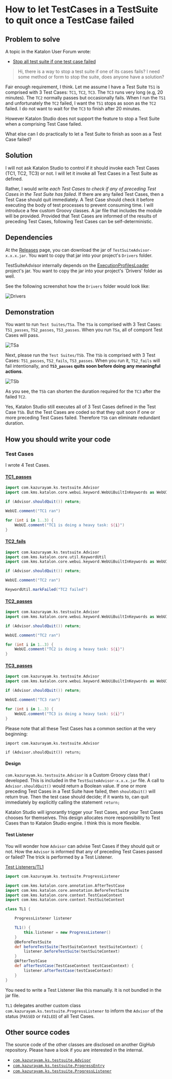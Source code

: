 # How to let TestCases in a TestSuite to quit once a TestCase failed

## Problem to solve

A topic in the Katalon User Forum wrote:

- [Stop all test suite if one test case failed](https://forum.katalon.com/t/stop-all-test-suite-if-one-test-case-failed/49629)

>Hi,
>there is a way to stop a test suite if one of its cases fails?
>I need some method or form to stop the suite, does anyone have a solution?

Fair enough requirement, I think. 
Let me assume I have a Test Suite `TS1` is comprised with 3 Test Cases: `TC1`, `TC2`, `TC3`. 
 The `TC3` runs very long (e.g, 20 minutes). The `TC2` normally passes but occasionally fails.
When I run the `TS1` and unfortunately the `TC2` failed, I want the `TS1` stops as soon as the `TC2` failed.
I do not want to wait for the `TC3` to finish after 20 minutes.

However Katalon Studio does not support the feature to stop a Test Suite when a comprising Test Case failed.

What else can I do practically to let a Test Suite to finish as soon as a Test Case failed?

## Solution

I will not ask Katalon Studio to control if it should invoke each Test Cases (TC1, TC2, TC3) or not.
I will let it invoke all Test Cases in a Test Suite as defined.

Rather, I would write *each Test Cases to check if any of preceding Test Cases in the Test Suite has failed*. 
If there are any failed Test Cases, then a Test Case should quit immediately. A Test Case should check it before executing the body of test processes to prevent consuming time. I will introduce a few custom Groovy classes. A jar file that includes the module will be provided. Provided that Test Cases are informed of the results of preceding Test Cases, following Test Cases can be self-deterministic.

## Dependencies

At the [Releases](https://github.com/kazurayam/TestSuiteAdvisor/releases) page, you can download the jar of `TestSuiteAdvisor-x.x.x.jar`. You want to copy that jar into your project's `Drivers` folder.

TestSuiteAdvisor internally depends on the [ExecutionProfilesLoader](https://github.com/kazurayam/ExecutionProfilesLoader/releases) project's jar. You want to copy the jar into your project's `Drivers' folder as well.

See the following screenshot how the `Drivers` folder would look like:

![Drivers](docs/images/Drivers.png)

## Demonstration

You want to run `Test Suites/TSa`. The `TSa` is comprised with 3 Test Cases: `TS1_passes`, `TS2_passes`, `TS3_passes`. When you run `TSa`, all of compont Test Cases will pass.

![TSa](docs/images/TSa.png)

Next, please run the `Test Suites/TSb`. The `TSb` is comprised with 3 Test Cases: `TS1_passes`, `TS2_fails`, `TS3_passes`. When you run it, `TS2_fails` will fail intentionally, and **`TS3_passes` quits soon before doing any meaningful actions**.

![TSb](docs/images/TSb.png)

As you see, the `TSb` can shorten the duration required for the `TC3` after the failed `TC2`.

Yes, Katalon Studio still executes all of 3 Test Cases defined in the Test Case `TSb`. But the Test Cases are coded so that they quit soon if one or more preceding Test Cases failed. Therefore `TSb` can eliminate redundant duration.

## How you should write your code

### Test Cases

I wrote 4 Test Cases.

#### [TC1_passes](Scripts/TC1_passes/Script1638068375427.groovy)

```groovy:Scripts/TC1_passes/Script1638068375427.groovy
import com.kazurayam.ks.testsuite.Advisor
import com.kms.katalon.core.webui.keyword.WebUiBuiltInKeywords as WebUI

if (Advisor.shouldQuit()) return;

WebUI.comment("TC1 ran")

for (int i in 1..3) {
	WebUI.comment("TC1 is doing a heavy task: ${i}")
}
```

#### [TC2_fails](Scripts/TC2_fails/Script1638068381665.groovy)

```groovy:Scripts/TC2_fails/Script1638068381665.groovy
import com.kazurayam.ks.testsuite.Advisor
import com.kms.katalon.core.util.KeywordUtil
import com.kms.katalon.core.webui.keyword.WebUiBuiltInKeywords as WebUI

if (Advisor.shouldQuit()) return;

WebUI.comment("TC2 ran")

KeywordUtil.markFailed("TC2 failed")
```

#### [TC2_passes](Scripts/TC2_passes/Script1638068635076.groovy)

```groovy:Scripts/TC2_passes/Script1638068635076.groovy
import com.kazurayam.ks.testsuite.Advisor
import com.kms.katalon.core.webui.keyword.WebUiBuiltInKeywords as WebUI

if (Advisor.shouldQuit()) return;

WebUI.comment("TC2 ran")

for (int i in 1..3) {
	WebUI.comment("TC2 is doing a heavy task: ${i}")
}
```

#### [TC3_passes](Scripts/TC3_passes/Script1638068553061.groovy)

```java:Scripts/TC3_passes/Script1638068553061.groovy
import com.kazurayam.ks.testsuite.Advisor
import com.kms.katalon.core.webui.keyword.WebUiBuiltInKeywords as WebUI

if (Advisor.shouldQuit()) return;

WebUI.comment("TC3 ran")

for (int i in 1..3) {
	WebUI.comment("TC3 is doing a heavy task: ${i}")
}
```

Please note that all these Test Cases has a common section at the very beginning:

```
import com.kazurayam.ks.testsuite.Advisor

if (Advisor.shouldQuit()) return;
```

#### Design

`com.kazurayam.ks.testsuite.Advisor` is a Custom Groovy class that I developed. This is included in the `TestSuiteAdvisor-x.x.x.jar` file. A call to `Advisor.shouldQuit()` would return a Boolean value. If one or more preceding Test Cases in a Test Suite have failed, then `shouldQuit()` will return true. Then the test case should decide; if it wants to, can quit immediately by explicitly calling the statement `return;`

Katalon Studio will ignorantly trigger your Test Cases, and your Test Cases chooses for themselves. This design allocates more responsibility to Test Cases than to Katalon Studio engine. I think this is more flexible.

#### Test Listener

You will wonder how `Advisor` can advise Test Cases if they should quit or not. How the `Advisor` is informed that any of preceding Test Cases passed or failed? The trick is performed by a Test Listener.

[Test Listeners/TL1](Test%20Listeners/TL1.groovy)

```groovy:Test%20Listeners/TL1.groovy
import com.kazurayam.ks.testsuite.ProgressListener

import com.kms.katalon.core.annotation.AfterTestCase
import com.kms.katalon.core.annotation.BeforeTestSuite
import com.kms.katalon.core.context.TestCaseContext
import com.kms.katalon.core.context.TestSuiteContext

class TL1 {

	ProgressListener listener

	TL1() {
		this.listener = new ProgressListener()
	}
	@BeforeTestSuite
	def beforeTestSuite(TestSuiteContext testSuiteContext) {
		listener.beforeTestSuite(testSuiteContext)
	}
	@AfterTestCase
	def afterTestCase(TestCaseContext testCaseContext) {
		listener.afterTestCase(testCaseContext)
	}
}
```

You need to write a Test Listener like this manually. It is not bundled in the jar file.

`TL1` delegates another custom class `com.kazurayam.ks.testsuite.ProgressListener` to inform the `Advisor` of the status (`PASSED` or `FAILED`) of all Test Cases.

## Other source codes

The source code of the other classes are disclosed on another GigHub repository. Please have a look if you are interested in the internal.

- [`com.kazurayam.ks.testsuite.Advisor`](https://github.com/kazurayam/TestSuiteAdvisor/blob/master/Keywords/com/kazurayam/ks/testsuite/Advisor.groovy)
- [`com.kazurayam.ks.testsuite.ProgressEntry`](https://github.com/kazurayam/TestSuiteAdvisor/blob/master/Keywords/com/kazurayam/ks/testsuite/ProgressEntry.groovy)
- [`com.kazurayam.ks.testsuite.ProgressListener`](https://github.com/kazurayam/TestSuiteAdvisor/blob/master/Keywords/com/kazurayam/ks/testsuite/ProgressListener.groovy)


